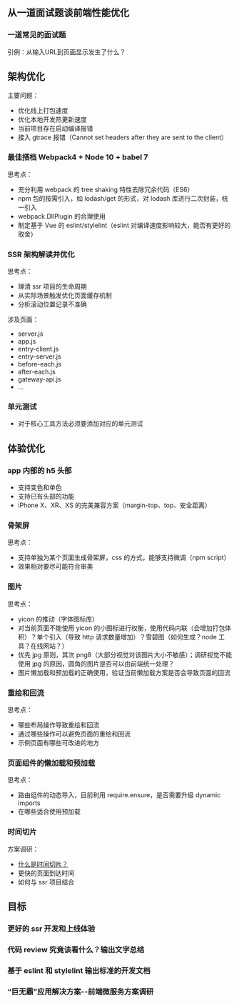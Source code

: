 ## 从一道面试题谈前端性能优化

### 一道常见的面试题

引例：从输入URL到页面显示发生了什么？

## 架构优化

主要问题：

* 优化线上打包速度
* 优化本地开发热更新速度
* 当前项目存在启动编译报错
* 接入 gtrace 报错（Cannot set headers after they are sent to the client）

### 最佳搭档 Webpack4 + Node 10 + babel 7

思考点：

* 充分利用 webpack 的 tree shaking 特性去除冗余代码（ES6）
* npm 包的按需引入，如 lodash/get 的形式，对 lodash 库进行二次封装，统一引入
* webpack.DllPlugin 的合理使用
* 制定基于 Vue 的 eslint/stylelint（eslint 对编译速度影响较大，能否有更好的取舍）

### SSR 架构解读并优化

思考点：

* 理清 ssr 项目的生命周期
* 从实际场景触发优化页面缓存机制
* 分析滚动位置记录不准确

涉及页面：

* server.js
* app.js
* entry-client.js
* entry-server.js
* before-each.js
* after-each.js
* gateway-api.js
* ...

### 单元测试

* 对于核心工具方法必须要添加对应的单元测试

## 体验优化

### app 内部的 h5 头部

* 支持变色和单色
* 支持已有头部的功能
* iPhone X、XR、XS 的完美兼容方案（margin-top、top、安全距离）

### 骨架屏

思考点：

* 支持单独为某个页面生成骨架屏，css 的方式，能够支持微调（npm script）
* 效果相对要尽可能符合审美

### 图片

思考点：

* yicon 的推动（字体图标库）
* 对当前页面不能使用 yicon 的小图标进行权衡，使用代码内联（会增加打包体积）？单个引入（导致 http 请求数量增加）？雪碧图（如何生成？node 工具？在线网站？）
* 优先 jpg 原则，其次 png8（大部分视觉对该图片大小不敏感）；调研视觉不能使用 jpg 的原因，圆角的图片是否可以由前端统一处理？
* 图片懒加载和预加载的正确使用，验证当前懒加载方案是否会导致页面的回流

### 重绘和回流

思考点：

* 哪些布局操作导致重绘和回流
* 通过哪些操作可以避免页面的重绘和回流
* 示例页面有哪些可改进的地方

### 页面组件的懒加载和预加载

思考点：

* 路由组件的动态导入，目前利用 require.ensure，是否需要升级 dynamic imports
* 在哪些适合使用预加载

### 时间切片

方案调研：

* [什么是时间切片？](https://juejin.im/post/5d37ce6f6fb9a07efd474d78)
* 更快的页面到达时间
* 如何与 ssr 项目结合

## 目标

### 更好的 ssr 开发和上线体验
### 代码 review 究竟该看什么？输出文字总结
### 基于 eslint 和 stylelint 输出标准的开发文档
### “巨无霸”应用解决方案--前端微服务方案调研

